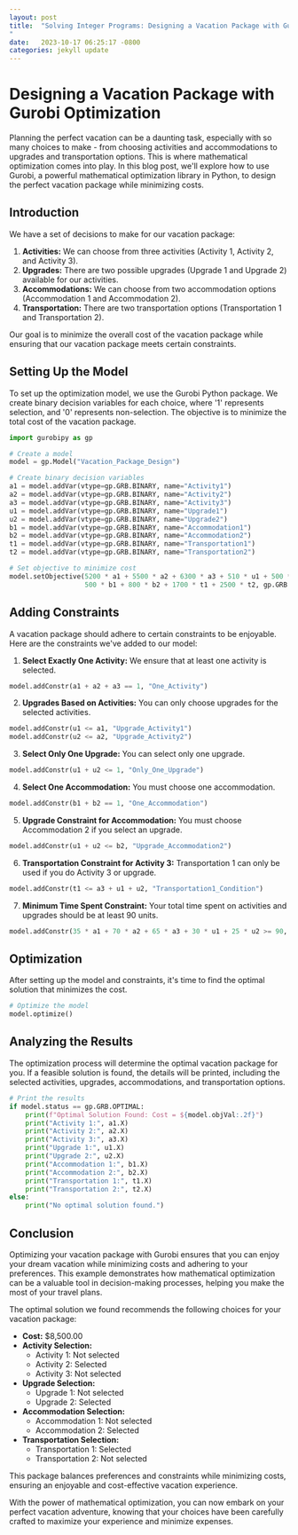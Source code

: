 ```yaml
---
layout: post
title:  "Solving Integer Programs: Designing a Vacation Package with Gurobi Python Optimization
"
date:   2023-10-17 06:25:17 -0800
categories: jekyll update
---
```


# Designing a Vacation Package with Gurobi Optimization

Planning the perfect vacation can be a daunting task, especially with so many choices to make - from choosing activities and accommodations to upgrades and transportation options. This is where mathematical optimization comes into play. In this blog post, we'll explore how to use Gurobi, a powerful mathematical optimization library in Python, to design the perfect vacation package while minimizing costs.

## Introduction

We have a set of decisions to make for our vacation package:

1. **Activities:** We can choose from three activities (Activity 1, Activity 2, and Activity 3).
2. **Upgrades:** There are two possible upgrades (Upgrade 1 and Upgrade 2) available for our activities.
3. **Accommodations:** We can choose from two accommodation options (Accommodation 1 and Accommodation 2).
4. **Transportation:** There are two transportation options (Transportation 1 and Transportation 2).

Our goal is to minimize the overall cost of the vacation package while ensuring that our vacation package meets certain constraints.

## Setting Up the Model

To set up the optimization model, we use the Gurobi Python package. We create binary decision variables for each choice, where '1' represents selection, and '0' represents non-selection. The objective is to minimize the total cost of the vacation package.

```python
import gurobipy as gp

# Create a model
model = gp.Model("Vacation_Package_Design")

# Create binary decision variables
a1 = model.addVar(vtype=gp.GRB.BINARY, name="Activity1")
a2 = model.addVar(vtype=gp.GRB.BINARY, name="Activity2")
a3 = model.addVar(vtype=gp.GRB.BINARY, name="Activity3")
u1 = model.addVar(vtype=gp.GRB.BINARY, name="Upgrade1")
u2 = model.addVar(vtype=gp.GRB.BINARY, name="Upgrade2")
b1 = model.addVar(vtype=gp.GRB.BINARY, name="Accommodation1")
b2 = model.addVar(vtype=gp.GRB.BINARY, name="Accommodation2")
t1 = model.addVar(vtype=gp.GRB.BINARY, name="Transportation1")
t2 = model.addVar(vtype=gp.GRB.BINARY, name="Transportation2")

# Set objective to minimize cost
model.setObjective(5200 * a1 + 5500 * a2 + 6300 * a3 + 510 * u1 + 500 * u2 +
                   500 * b1 + 800 * b2 + 1700 * t1 + 2500 * t2, gp.GRB.MINIMIZE)
```

## Adding Constraints

A vacation package should adhere to certain constraints to be enjoyable. Here are the constraints we've added to our model:

1. **Select Exactly One Activity:** We ensure that at least one activity is selected.

```python
model.addConstr(a1 + a2 + a3 == 1, "One_Activity")
```

2. **Upgrades Based on Activities:** You can only choose upgrades for the selected activities.

```python
model.addConstr(u1 <= a1, "Upgrade_Activity1")
model.addConstr(u2 <= a2, "Upgrade_Activity2")
```

3. **Select Only One Upgrade:** You can select only one upgrade.

```python
model.addConstr(u1 + u2 <= 1, "Only_One_Upgrade")
```

4. **Select One Accommodation:** You must choose one accommodation.

```python
model.addConstr(b1 + b2 == 1, "One_Accommodation")
```

5. **Upgrade Constraint for Accommodation:** You must choose Accommodation 2 if you select an upgrade.

```python
model.addConstr(u1 + u2 <= b2, "Upgrade_Accommodation2")
```

6. **Transportation Constraint for Activity 3:** Transportation 1 can only be used if you do Activity 3 or upgrade. 

```python
model.addConstr(t1 <= a3 + u1 + u2, "Transportation1_Condition")
```

7. **Minimum Time Spent Constraint:** Your total time spent on activities and upgrades should be at least 90 units.

```python
model.addConstr(35 * a1 + 70 * a2 + 65 * a3 + 30 * u1 + 25 * u2 >= 90, "Minimum_Time_Spent")
```

## Optimization

After setting up the model and constraints, it's time to find the optimal solution that minimizes the cost.

```python
# Optimize the model
model.optimize()
```

## Analyzing the Results

The optimization process will determine the optimal vacation package for you. If a feasible solution is found, the details will be printed, including the selected activities, upgrades, accommodations, and transportation options.

```python
# Print the results
if model.status == gp.GRB.OPTIMAL:
    print(f"Optimal Solution Found: Cost = ${model.objVal:.2f}")
    print("Activity 1:", a1.X)
    print("Activity 2:", a2.X)
    print("Activity 3:", a3.X)
    print("Upgrade 1:", u1.X)
    print("Upgrade 2:", u2.X)
    print("Accommodation 1:", b1.X)
    print("Accommodation 2:", b2.X)
    print("Transportation 1:", t1.X)
    print("Transportation 2:", t2.X)
else:
    print("No optimal solution found.")
```

## Conclusion

Optimizing your vacation package with Gurobi ensures that you can enjoy your dream vacation while minimizing costs and adhering to your preferences. This example demonstrates how mathematical optimization can be a valuable tool in decision-making processes, helping you make the most of your travel plans.

The optimal solution we found recommends the following choices for your vacation package:

- **Cost:** $8,500.00
- **Activity Selection:**
   - Activity 1: Not selected
   - Activity 2: Selected
   - Activity 3: Not selected
- **Upgrade Selection:**
   - Upgrade 1: Not selected
   - Upgrade 2: Selected
- **Accommodation Selection:**
   - Accommodation 1: Not selected
   - Accommodation 2: Selected
- **Transportation Selection:**
   - Transportation 1: Selected
   - Transportation 2: Not selected

This package balances preferences and constraints while minimizing costs, ensuring an enjoyable and cost-effective vacation experience.

With the power of mathematical optimization, you can now embark on your perfect vacation adventure, knowing that your choices have been carefully crafted to maximize your experience and minimize expenses.
